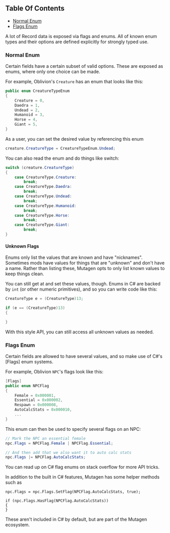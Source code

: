 <!-- START doctoc generated TOC please keep comment here to allow auto update -->
<!-- DON'T EDIT THIS SECTION, INSTEAD RE-RUN doctoc TO UPDATE -->
## Table Of Contents

- [Normal Enum](#normal-enum)
- [Flags Enum](#flags-enum)

<!-- END doctoc generated TOC please keep comment here to allow auto update -->

A lot of Record data is exposed via flags and enums.  All of known enum types and their options are defined explicitly for strongly typed use.
### Normal Enum
Certain fields have a certain subset of valid options.  These are exposed as enums, where only one choice can be made.

For example, Oblivion's `Creature` has an enum that looks like this:
```cs
public enum CreatureTypeEnum
{
    Creature = 0,
    Daedra = 1,
    Undead = 2,
    Humanoid = 3,
    Horse = 4,
    Giant = 5,
}
```

As a user, you can set the desired value by referencing this enum
```cs
creature.CreatureType = CreatureTypeEnum.Undead;
```

You can also read the enum and do things like switch:
```cs
switch (creature.CreatureType)
{
    case CreatureType.Creature:
        break;
    case CreatureType.Daedra:
        break;
    case CreatureType.Undead:
        break;
    case CreatureType.Humanoid:
        break;
    case CreatureType.Horse:
        break;
    case CreatureType.Giant:
        break;
}
```
#### Unknown Flags
Enums only list the values that are known and have "nicknames".  Sometimes mods have values for things that are "unknown" and don't have a name.   Rather than listing these, Mutagen opts to only list known values to keep things clean.

You can still get at and set these values, though.  Enums in C# are backed by `int` (or other numeric primitives), and so you can write code like this:
```cs
CreatureType e = (CreatureType)13; 

if (e == (CreatureType)13)
{

}
```

With this style API, you can still access all unknown values as needed.

### Flags Enum
Certain fields are allowed to have several values, and so make use of C#'s [Flags] enum systems.

For example, Oblivion `NPC`'s flags look like this:
```cs
[Flags]
public enum NPCFlag
{
    Female = 0x000001,
    Essential = 0x000002,
    Respawn = 0x000008,
    AutoCalcStats = 0x000010,
    ...
}
```

This enum can then be used to specify several flags on an NPC:
```cs
// Mark the NPC an essential female
npc.Flags = NPCFlag.Female | NPCFlag.Essential;

// And then add that we also want it to auto calc stats
npc.Flags |= NPCFlag.AutoCalcStats;
```

You can read up on C# flag enums on stack overflow for more API tricks.

In addition to the built in C# features, Mutagen has some helper methods such as
```
npc.Flags = npc.Flags.SetFlag(NPCFlag.AutoCalcStats, true);

if (npc.Flags.HasFlag(NPCFlag.AutoCalcStats))
{
}
```
These aren't included in C# by default, but are part of the Mutagen ecosystem.
